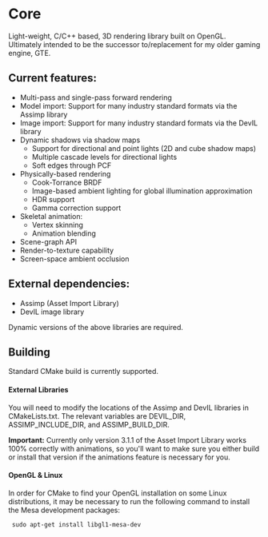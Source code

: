 # Core
Light-weight, C/C++ based, 3D rendering library built on OpenGL. Ultimately intended to be the successor to/replacement for my older gaming engine, GTE.

## Current features:

* Multi-pass and single-pass forward rendering
* Model import: Support for many industry standard formats via the Assimp library
* Image import: Support for many industry standard formats via the DevIL library
* Dynamic shadows via shadow maps
  - Support for directional and point lights (2D and cube shadow maps)
  - Multiple cascade levels for directional lights
  - Soft edges through PCF
* Physically-based rendering
  - Cook-Torrance BRDF
  - Image-based ambient lighting for global illumination approximation
  - HDR support
  - Gamma correction support
* Skeletal animation:
  - Vertex skinning
  - Animation blending
* Scene-graph API
* Render-to-texture capability
* Screen-space ambient occlusion

## External dependencies:

- Assimp (Asset Import Library)
- DevIL image library

Dynamic versions of the above libraries are required.

## Building
Standard CMake build is currently supported. 

#### External Libraries
You will need to modify the locations of the Assimp and DevIL libraries in CMakeLists.txt. The relevant variables are DEVIL_DIR, ASSIMP_INCLUDE_DIR, and ASSIMP_BUILD_DIR. 

**Important:** Currently only version 3.1.1 of the Asset Import Library works 100% correctly with animations, so you'll want to make sure you either build or install that version if the animations feature is necessary for you.

#### OpenGL & Linux
In order for CMake to find your OpenGL installation on some Linux distributions, it may be necessary to run the following command to install the Mesa development packages:

     sudo apt-get install libgl1-mesa-dev


